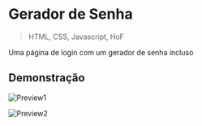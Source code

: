 
# Gerador de Senha 
> HTML, CSS, Javascript, HoF 


Uma página de login com um gerador de senha incluso


## Demonstração

![Preview1](https://i.imgur.com/ZuZqB50.png)

![Preview2](https://i.imgur.com/dQSdUPo.png)

